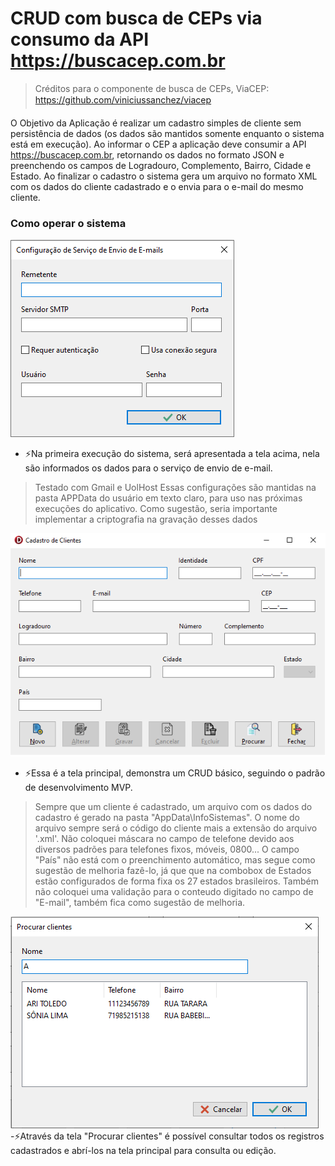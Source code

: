 # CRUD com busca de CEPs via consumo da API https://buscacep.com.br

> Créditos para o componente de busca de CEPs, ViaCEP: https://github.com/viniciussanchez/viacep

  
O Objetivo da Aplicação é realizar um cadastro simples de cliente sem persistência de dados (os dados são mantidos somente enquanto o sistema está em execução). Ao informar o CEP a aplicação deve consumir a API https://buscacep.com.br, retornando os dados no formato JSON e preenchendo os campos de Logradouro, Complemento, Bairro, Cidade e Estado. Ao finalizar o cadastro o sistema gera um arquivo no formato XML com os dados do cliente cadastrado e o envia para o e-mail do mesmo cliente.

### Como operar o sistema

  ![](Images/TelaServerMail.png)
- ⚡Na primeira execução do sistema, será apresentada a tela acima, nela são informados os dados para o serviço de envio de e-mail.
> Testado com Gmail e UolHost
> Essas configurações são mantidas na pasta APPData do usuário em texto claro, para uso nas próximas execuções do aplicativo. Como sugestão, seria importante implementar a criptografia na gravação desses dados

  ![](Images/TelaPrincipal.png)
- ⚡Essa é a tela principal, demonstra um CRUD básico, seguindo o padrão de desenvolvimento MVP.
> Sempre que um cliente é cadastrado, um arquivo com os dados do cadastro é gerado na pasta "AppData\InfoSistemas\". O nome do arquivo sempre será o código do cliente mais a extensão do arquivo '.xml'.
> Não coloquei máscara no campo de telefone devido aos diversos padrões para telefones fixos, móveis, 0800...
> O campo "País" não está com o preenchimento automático, mas segue como sugestão de melhoria fazê-lo, já que que na combobox de Estados estão configurados de forma fixa os 27 estados brasileiros.
> Também não coloquei uma validação para o conteudo digitado no campo de "E-mail", também fica como sugestão de melhoria.

  ![](Images/TelaProcurar.png)
 -⚡Através da tela "Procurar clientes" é possível consultar todos os registros cadastrados e abrí-los na tela principal para consulta ou edição.
